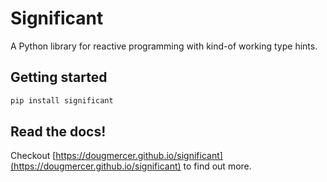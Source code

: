 # Significant

A Python library for reactive programming with kind-of working type hints.

## Getting started

```bash
pip install significant
```

## Read the docs!

Checkout [https://dougmercer.github.io/significant](https://dougmercer.github.io/significant) to find out more.
